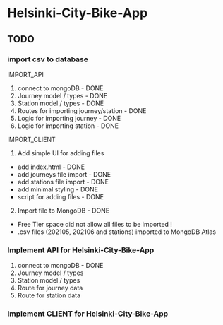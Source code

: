 # Helsinki-City-Bike-App

## TODO

### import csv to database

IMPORT_API

1. connect to mongoDB - DONE
2. Journey model / types - DONE
3. Station model / types - DONE
4. Routes for importing journey/station - DONE
5. Logic for importing journey - DONE
6. Logic for importing station - DONE

IMPORT_CLIENT

1. Add simple UI for adding files

- add index.html - DONE
- add journeys file import - DONE
- add stations file import - DONE
- add minimal styling - DONE
- script for adding files - DONE

2. Import file to MongoDB - DONE

- Free Tier space did not allow all files to be imported !
- .csv files (202105, 202106 and stations) imported to MongoDB Atlas

### Implement API for Helsinki-City-Bike-App

1. connect to mongoDB - DONE
2. Journey model / types
3. Station model / types
4. Route for journey data
5. Route for station data

### Implement CLIENT for Helsinki-City-Bike-App
